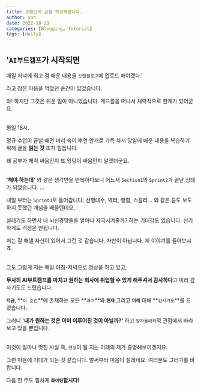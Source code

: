 ```yaml
---
title: 오랜만에 글을 작성해봅니다.
author: yun
date: 2022-10-23
categories: [Blogging, Tutorial]
tags: [daily]
---
```


## '`AI부트캠프`가 시작되면 

매일 저녁에 회고 겸 배운 내용을 `깃헙블로그`에 업로드 해야겠다.' <br/>

라고 잠깐 마음을 먹었던 순간이 있었습니다. <br/>

와! 하지만 그것은 쉬운 일이 아니었습니다. 게으름을 떠나서 체력적으로 한계가 있더군요. <br/> <br/>


평일 18시. <br/>

정규 수업이 끝날 때면 머리 속이 뿌연 안개로 가득 차서 당일에 배운 내용을 복습하기 위해 글을 **읽는 것** 조차 힘듭니다. <br/>

왜 공부가 체력 싸움인지 또 엉덩이 싸움인지 알겠더군요. <br/><br/>


**'해야 하는데'** 와 같은 생각만을 반복하다보니 어느새 `Section1`의 `Sprint2`가 끝난 상태가 되었습니다.  ... <br/>

내일 부터는 `Sprint3`로 들어갑니다. 선형대수, 벡터, 행렬, 스칼라 .. 와 같은 듣도 보도 하지 못했던 개념을 배울텐데요,<br/>

설레기도 하면서 내 뇌신경망들을 얼마나 자극시켜줄까? 하는 기대감도 있습니다. 신기하게도 걱정은 안됩니다.<br/>

저는 잘 해낼 자신이 있어서 그런 것 같습니다. 자만이 아닙니다. 제 이야기를 들어보시죠. <br/><br/>


그도 그럴게 저는 매일 아침-저녁으로 명상을 하고 있고, <br/>

**무사히 AI부트캠프를 마치고 원하는 회사에 취업할 수 있게 해주셔서 감사하다**고 미리 감사기도도 드렸습니다.<br/>

**`지금`**, **`이 순간`**에 존재하는 모든 **`과거`**와 **`현재`** 그리고 **`미래`** 대해 **`감사기도`**를 드렸습니다.<br/>

그러니 **'내가 원하는 것은 이미 이루어진 것이 아닐까?'** 하고 `양자물리학`적 관점에서 바라보고 있을 뿐입니다.<br/><br/>


이것이 얼마나 멋진 사실 즉, `현실`이 될 지는 미래의 제가 증명해보이겠지요.<br/>

그런 마음에 기대가 되는 것 같습니다. 벌써부터 마음이 설레네요. 여러분도 그러기를 바랍니다. <br/>

다음 한 주도 힘차게 **`화이팅`합시다!**
